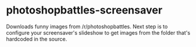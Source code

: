 # photoshopbattles-screensaver
Downloads funny images from /r/photoshopbattles. Next step is to configure your screensaver's slideshow to get images from the folder that's hardcoded in the source.
